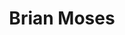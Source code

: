 ---
avatar: /images/people/briancmoses.jpg
avatar_small: /images/people/briancmoses_small.jpg
bio: I'm a multi-category geek; sports, cars, computers, etc. I'm also ablogger and
  a Coloradan captured by the state of Texas.
homepage: https://blog.briancmoses.com
instagram: null
linkedin: null
title: Brian Moses
twitter: https://twitter.com/briancmoses
type: guest
username: briancmoses
youtube: null
---